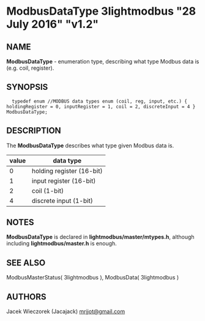 # ModbusDataType 3lightmodbus "28 July 2016" "v1.2"

## NAME
**ModbusDataType** - enumeration type, describing what type Modbus data is (e.g. coil, register).

## SYNOPSIS
`  
	typedef enum //MODBUS data types enum (coil, reg, input, etc.)
	{
		holdingRegister = 0,
		inputRegister = 1,
		coil = 2,
		discreteInput = 4
	} ModbusDataType;
`

## DESCRIPTION
The **ModbusDataType** describes what type given Modbus data is.

| value | data type                 |
|-------|---------------------------|
| 0     | holding register (16-bit) |
| 1     | input register (16-bit)   |
| 2     | coil (1-bit)              |
| 4     | discrete input (1-bit)    |


## NOTES
**ModbusDataType** is declared in **lightmodbus/master/mtypes.h**, although including **lightmodbus/master.h** is enough.

## SEE ALSO
ModbusMasterStatus( 3lightmodbus ), ModbusData( 3lightmodbus )

## AUTHORS
Jacek Wieczorek (Jacajack) <mrjjot@gmail.com>
